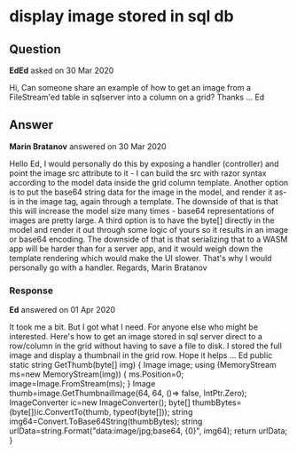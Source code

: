 # display image stored in sql db

## Question

**EdEd** asked on 30 Mar 2020

Hi, Can someone share an example of how to get an image from a FileStream'ed table in sqlserver into a column on a grid? Thanks ... Ed

## Answer

**Marin Bratanov** answered on 30 Mar 2020

Hello Ed, I would personally do this by exposing a handler (controller) and point the image src attribute to it - I can build the src with razor syntax according to the model data inside the grid column template. Another option is to put the base64 string data for the image in the model, and render it as-is in the image tag, again through a template. The downside of that is that this will increase the model size many times - base64 representations of images are pretty large. A third option is to have the byte[] directly in the model and render it out through some logic of yours so it results in an image or base64 encoding. The downside of that is that serializing that to a WASM app will be harder than for a server app, and it would weigh down the template rendering which would make the UI slower. That's why I would personally go with a handler. Regards, Marin Bratanov

### Response

**Ed** answered on 01 Apr 2020

It took me a bit. But I got what I need. For anyone else who might be interested. Here's how to get an image stored in sql server direct to a row/column in the grid without having to save a file to disk. I stored the full image and display a thumbnail in the grid row. Hope it helps ... Ed <GridColumn Field="ThumbNail" Title="Image" Width="75px"> <Template> @{ var ctx=context as YourModel; <img src="@(ctx.Thumb)" /> } </Template> </GridColumn> public static string GetThumb(byte[] img) { Image image; using (MemoryStream ms=new MemoryStream(img)) { ms.Position=0; image=Image.FromStream(ms); } Image thumb=image.GetThumbnailImage(64, 64, ()=> false, IntPtr.Zero); ImageConverter ic=new ImageConverter(); byte[] thumbBytes=(byte[])ic.ConvertTo(thumb, typeof(byte[])); string img64=Convert.ToBase64String(thumbBytes); string urlData=string.Format("data:image/jpg;base64, {0}", img64); return urlData; }
